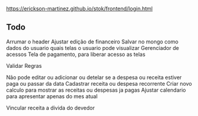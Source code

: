 https://erickson-martinez.github.io/stok/frontend/login.html


## Todo

Arrumar o header
Ajustar edição de financeiro
Salvar no mongo como dados do usuario quais telas o usuario pode visualizar
Gerenciador de acessos
Tela de pagamento, para liberar acesso as telas


Validar Regras

Não pode editar ou adicionar ou detelar se a despesa ou receita estiver paga ou passar da data
Cadastrar receita ou despesa recorrente
Criar novo calculo para mostrar as receitas ou despesas ja pagas
Ajustar calendario para apresentar apenas do mes atual

Vincular receita a divida do devedor

